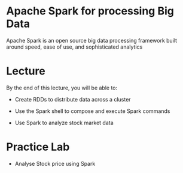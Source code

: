 # Apache Spark for processing Big Data

Apache Spark is an open source big data processing framework built around speed, ease of use, and sophisticated analytics


# Lecture

By the end of this lecture, you will be able to:

- Create RDDs to distribute data across a cluster

- Use the Spark shell to compose and execute Spark commands

- Use Spark to analyze stock market data

# Practice Lab 

 - Analyse Stock price using Spark
